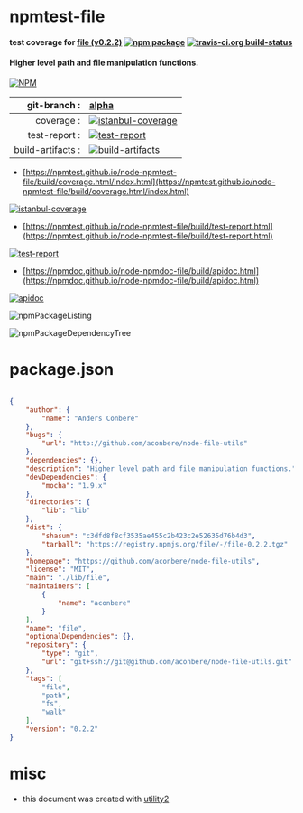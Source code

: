 # npmtest-file

#### test coverage for  [file (v0.2.2)](https://github.com/aconbere/node-file-utils)  [![npm package](https://img.shields.io/npm/v/npmtest-file.svg?style=flat-square)](https://www.npmjs.org/package/npmtest-file) [![travis-ci.org build-status](https://api.travis-ci.org/npmtest/node-npmtest-file.svg)](https://travis-ci.org/npmtest/node-npmtest-file)

#### Higher level path and file manipulation functions.

[![NPM](https://nodei.co/npm/file.png?downloads=true&downloadRank=true&stars=true)](https://www.npmjs.com/package/file)

| git-branch : | [alpha](https://github.com/npmtest/node-npmtest-file/tree/alpha)|
|--:|:--|
| coverage : | [![istanbul-coverage](https://npmtest.github.io/node-npmtest-file/build/coverage.badge.svg)](https://npmtest.github.io/node-npmtest-file/build/coverage.html/index.html)|
| test-report : | [![test-report](https://npmtest.github.io/node-npmtest-file/build/test-report.badge.svg)](https://npmtest.github.io/node-npmtest-file/build/test-report.html)|
| build-artifacts : | [![build-artifacts](https://npmtest.github.io/node-npmtest-file/glyphicons_144_folder_open.png)](https://github.com/npmtest/node-npmtest-file/tree/gh-pages/build)|

- [https://npmtest.github.io/node-npmtest-file/build/coverage.html/index.html](https://npmtest.github.io/node-npmtest-file/build/coverage.html/index.html)

[![istanbul-coverage](https://npmtest.github.io/node-npmtest-file/build/screenCapture.buildCi.browser.%252Ftmp%252Fbuild%252Fcoverage.lib.html.png)](https://npmtest.github.io/node-npmtest-file/build/coverage.html/index.html)

- [https://npmtest.github.io/node-npmtest-file/build/test-report.html](https://npmtest.github.io/node-npmtest-file/build/test-report.html)

[![test-report](https://npmtest.github.io/node-npmtest-file/build/screenCapture.buildCi.browser.%252Ftmp%252Fbuild%252Ftest-report.html.png)](https://npmtest.github.io/node-npmtest-file/build/test-report.html)

- [https://npmdoc.github.io/node-npmdoc-file/build/apidoc.html](https://npmdoc.github.io/node-npmdoc-file/build/apidoc.html)

[![apidoc](https://npmdoc.github.io/node-npmdoc-file/build/screenCapture.buildCi.browser.%252Ftmp%252Fbuild%252Fapidoc.html.png)](https://npmdoc.github.io/node-npmdoc-file/build/apidoc.html)

![npmPackageListing](https://npmtest.github.io/node-npmtest-file/build/screenCapture.npmPackageListing.svg)

![npmPackageDependencyTree](https://npmtest.github.io/node-npmtest-file/build/screenCapture.npmPackageDependencyTree.svg)



# package.json

```json

{
    "author": {
        "name": "Anders Conbere"
    },
    "bugs": {
        "url": "http://github.com/aconbere/node-file-utils"
    },
    "dependencies": {},
    "description": "Higher level path and file manipulation functions.",
    "devDependencies": {
        "mocha": "1.9.x"
    },
    "directories": {
        "lib": "lib"
    },
    "dist": {
        "shasum": "c3dfd8f8cf3535ae455c2b423c2e52635d76b4d3",
        "tarball": "https://registry.npmjs.org/file/-/file-0.2.2.tgz"
    },
    "homepage": "https://github.com/aconbere/node-file-utils",
    "license": "MIT",
    "main": "./lib/file",
    "maintainers": [
        {
            "name": "aconbere"
        }
    ],
    "name": "file",
    "optionalDependencies": {},
    "repository": {
        "type": "git",
        "url": "git+ssh://git@github.com/aconbere/node-file-utils.git"
    },
    "tags": [
        "file",
        "path",
        "fs",
        "walk"
    ],
    "version": "0.2.2"
}
```



# misc
- this document was created with [utility2](https://github.com/kaizhu256/node-utility2)
